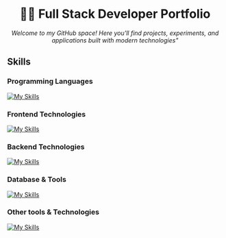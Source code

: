 <!--**Steff-Locaa/Steff-Locaa** is a ✨ _special_ ✨ repository because its `README.md` (this file) appears on your GitHub profile-->
<!-- LOGO E TITOLO -->

<h1 align="center">👨‍💻 Full Stack Developer Portfolio</h1>

<p align="center">
  <i>Welcome to my GitHub space! Here you'll find projects, experiments, and applications built with modern technologies"</i>
</p>

<!-- BADGE -->

## Skills

### Programming Languages
[![My Skills](https://skillicons.dev/icons?i=c,cpp,cs,py,java,kotlin,bash,powershell,r)](https://skillicons.dev)

### Frontend Technologies
[![My Skills](https://skillicons.dev/icons?i=react,angular,nextjs,nodejs,js,ts,html,css)](https://skillicons.dev)

### Backend Technologies
[![My Skills](https://skillicons.dev/icons?i=docker,spring)](https://skillicons.dev)

### Database & Tools
[![My Skills](https://skillicons.dev/icons?i=mongodb,mysql,postgres,sqlite)](https://skillicons.dev)

### Other tools & Technologies
[![My Skills](https://skillicons.dev/icons?i=git,github,grafana,androidstudio,eclipse,vscode)](https://skillicons.dev)

